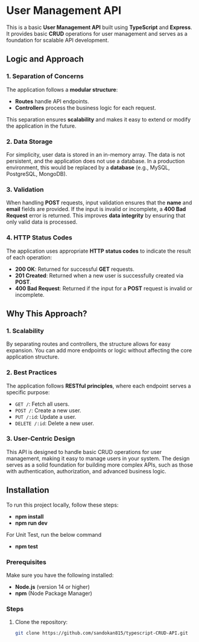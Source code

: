 # User Management API

This is a basic **User Management API** built using **TypeScript** and **Express**. It provides basic **CRUD** operations for user management and serves as a foundation for scalable API development.

## Logic and Approach

### 1. **Separation of Concerns**

The application follows a **modular structure**:
- **Routes** handle API endpoints.
- **Controllers** process the business logic for each request.

This separation ensures **scalability** and makes it easy to extend or modify the application in the future.

### 2. **Data Storage**

For simplicity, user data is stored in an in-memory array. The data is not persistent, and the application does not use a database. In a production environment, this would be replaced by a **database** (e.g., MySQL, PostgreSQL, MongoDB).

### 3. **Validation**

When handling **POST** requests, input validation ensures that the **name** and **email** fields are provided. If the input is invalid or incomplete, a **400 Bad Request** error is returned. This improves **data integrity** by ensuring that only valid data is processed.

### 4. **HTTP Status Codes**

The application uses appropriate **HTTP status codes** to indicate the result of each operation:
- **200 OK**: Returned for successful **GET** requests.
- **201 Created**: Returned when a new user is successfully created via **POST**.
- **400 Bad Request**: Returned if the input for a **POST** request is invalid or incomplete.

## Why This Approach?

### 1. **Scalability**

By separating routes and controllers, the structure allows for easy expansion. You can add more endpoints or logic without affecting the core application structure.

### 2. **Best Practices**

The application follows **RESTful principles**, where each endpoint serves a specific purpose:
- `GET /`: Fetch all users.
- `POST /`: Create a new user.
- `PUT /:id`: Update a user.
- `DELETE /:id`: Delete a new user.

### 3. **User-Centric Design**

This API is designed to handle basic CRUD operations for user management, making it easy to manage users in your system. The design serves as a solid foundation for building more complex APIs, such as those with authentication, authorization, and advanced business logic.

## Installation

To run this project locally, follow these steps:
- **npm install**
- **npm run dev**

For Unit Test, run the below command
- **npm test**

### Prerequisites

Make sure you have the following installed:
- **Node.js** (version 14 or higher)
- **npm** (Node Package Manager)

### Steps

1. Clone the repository:
   ```bash
   git clone https://github.com/sandokan815/typescript-CRUD-API.git
